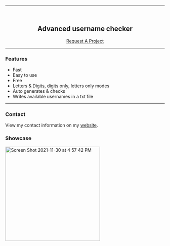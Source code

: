 ---------------------------------------
  
<br/>
<div align="center">
  
  <h2 align="center">Advanced username checker</h3>

  <p align="center">
    <a href="https://ixdoge.com/request/">Request A Project</a>
  </p>
</div>
  
---------------------------------------

### Features
* Fast
* Easy to use
* Free
* Letters & Digits, digits only, letters only modes
* Auto generates & checks
* Writes available usernames in a txt file

---------------------------------------

### Contact
View my contact information on my [website](https://ixdoge.com/).

### Showcase

<img width="299" alt="Screen Shot 2021-11-30 at 4 57 42 PM" src="https://user-images.githubusercontent.com/94983056/144070965-9efd4491-76d8-42c4-8b22-5d2fbd9b5a62.png">
